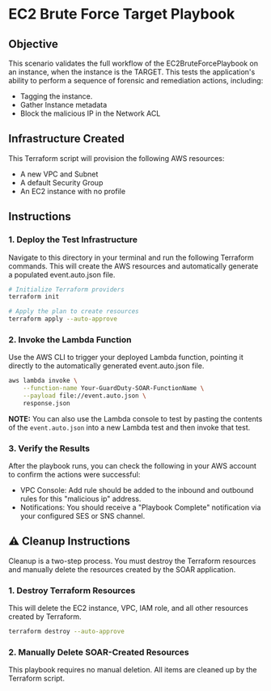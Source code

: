 # EC2 Brute Force Target Playbook

## Objective
This scenario validates the full workflow of the EC2BruteForcePlaybook on an instance, when the instance is the TARGET. This tests the application's ability to perform a sequence of forensic and remediation actions, including:
- Tagging the instance.
- Gather Instance metadata
- Block the malicious IP in the Network ACL

## Infrastructure Created
This Terraform script will provision the following AWS resources:
- A new VPC and Subnet
- A default Security Group
- An EC2 instance with no profile

## Instructions
### 1. Deploy the Test Infrastructure
Navigate to this directory in your terminal and run the following Terraform commands. This will create the AWS resources and automatically generate a populated event.auto.json file.
```bash
# Initialize Terraform providers
terraform init

# Apply the plan to create resources
terraform apply --auto-approve
```
### 2. Invoke the Lambda Function
Use the AWS CLI to trigger your deployed Lambda function, pointing it directly to the automatically generated event.auto.json file.
```bash
aws lambda invoke \
    --function-name Your-GuardDuty-SOAR-FunctionName \
    --payload file://event.auto.json \
    response.json
```
**NOTE:** You can also use the Lambda console to test by pasting the contents of the `event.auto.json` into a new Lambda test and then invoke that test.

### 3. Verify the Results
After the playbook runs, you can check the following in your AWS account to confirm the actions were successful:
- VPC Console: Add rule should be added to the inbound and outbound rules for this "malicious ip" address.
- Notifications: You should receive a "Playbook Complete" notification via your configured SES or SNS channel.

## ⚠️ Cleanup Instructions
Cleanup is a two-step process. You must destroy the Terraform resources and manually delete the resources created by the SOAR application.

### 1. Destroy Terraform Resources
This will delete the EC2 instance, VPC, IAM role, and all other resources created by Terraform.
```bash
terraform destroy --auto-approve
```

### 2. Manually Delete SOAR-Created Resources
This playbook requires no manual deletion. All items are cleaned up by the Terraform script.